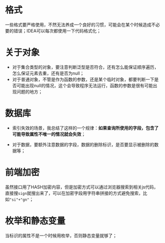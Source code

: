 # 格式

一些格式要严格使用，不然无法养成一个良好的习惯，可能会在某个时候造成不必要的错误；IDEA可以每次都使用一下代码格式化；

# 关于对象

- 对于集合类型的对象，要注意判断泛型是否符合，还有怎么能保证顺序遍历，怎么保证元素去重，还有是否为null；
- 对于普通对象，不管是作为函数的参数，还是某个临时对象，都要判断一下是否可能出现null的情况，这个会导致程序无法运行，函数的参数是很有可能出现问题的地方；

# 数据库

- 索引失效的场景，我总结了这样的一个规律：**如果查询所使用的字段，包含了可能导致属性不唯一的情况就会失效**；

- 对于数据，要额外注意数据的字段，数据的删除标识，是否要显示被删除的数据等；



# 前端加密

虽然接口用了HASH加密内容，但是加密方式可以通过浏览器搜索到相关js代码，直接搜`sign`就搜出来了，可以在加密字段用字符串拼接的方式避免搜索，比如`"si"+"gn"`；

# 枚举和静态变量

当标识的属性不是一个时候用枚举，否则静态变量就够了；